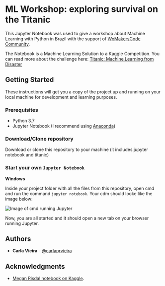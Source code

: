# ML Workshop: exploring survival on the Titanic

This Jupyter Notebook was used to give a workshop about Machine Learning with Python in Brazil with the support of [WoMakersCode Community](https://github.com/WoMakersCode).

The Notebook is a Machine Learning Solution to a Kaggle Competition. You can read more about the challenge here: [Titanic: Machine Learning from Disaster](https://www.kaggle.com/c/titanic/data)

## Getting Started

These instructions will get you a copy of the project up and running on your local machine for development and learning purposes. 

### Prerequisites

* Python 3.7
* Jupyter Notebook (I recommend using [Anaconda](https://www.anaconda.com/download/))

### Download/Clone repository

Download or clone this repository to your machine (it includes jupyter notebook and titanic)

### Start your own ```Jupyter Notebook```

**Windows**

Inside your project folder with all the files from this repository, open cmd and run the command ```jupyter notebook```. Your cdm should looke like the image below:

![Image of cmd running Jupyter](https://i.imgur.com/imfl23W.png)

Now, you are all started and it should open a new tab on your browser running Jupyter.

## Authors

* **Carla Vieira** - [@carlaprvieira](https://twitter.com/carlaprvieira)

## Acknowledgments

* [Megan Risdal notebook on Kaggle](https://www.kaggle.com/mrisdal/exploring-survival-on-the-titanic).
